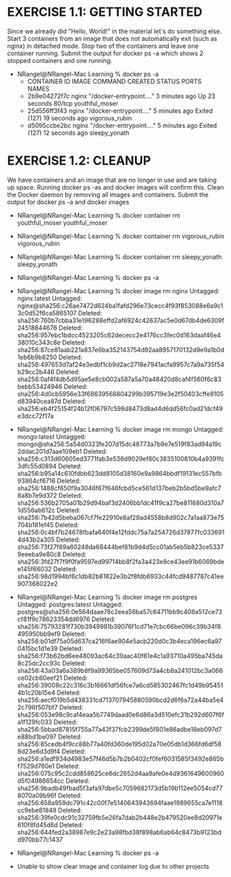 # EXERCISE 1.1: GETTING STARTED
Since we already did "Hello, World!" in the material let's do something else.
Start 3 containers from an image that does not automatically exit (such as nginx) in detached mode.
Stop two of the containers and leave one container running.
Submit the output for docker ps -a which shows 2 stopped containers and one running.

- NRangel@NRangel-Mac Learning % docker ps -a
    - CONTAINER ID   IMAGE                                     COMMAND                  CREATED         STATUS                        PORTS     NAMES
    - 2b9e04272f7c   nginx                                     "/docker-entrypoint.…"   3 minutes ago   Up 23 seconds                 80/tcp    youthful_moser
    - 25d556ff3f43   nginx                                     "/docker-entrypoint.…"   5 minutes ago   Exited (127) 19 seconds ago             vigorous_rubin
    - d5095ccbe2bc   nginx                                     "/docker-entrypoint.…"   5 minutes ago   Exited (127) 12 seconds ago             sleepy_yonath

# EXERCISE 1.2: CLEANUP
We have containers and an image that are no longer in use and are taking up space. Running docker ps -as and docker images will confirm this.
Clean the Docker daemon by removing all images and containers.
Submit the output for docker ps -a and docker images

- NRangel@NRangel-Mac Learning % docker container rm youthful_moser
  youthful_moser
-  NRangel@NRangel-Mac Learning % docker container rm vigorous_rubin
  vigorous_rubin
-  NRangel@NRangel-Mac Learning % docker container rm sleepy_yonath
  sleepy_yonath
-  NRangel@NRangel-Mac Learning % docker ps -a

- NRangel@NRangel-Mac Learning % docker image rm nginx
Untagged: nginx:latest
Untagged: nginx@sha256:c26ae7472d624ba1fafd296e73cecc4f93f853088e6a9c13c0d52f6ca5865107
Deleted: sha256:760b7cbba31e196288effd2af6924c42637ac5e0d67db4de6309f24518844676
Deleted: sha256:957ebc1bdcc4523205c62dececc2e4176cc3fec0d163daaf46e438010c343c8e
Deleted: sha256:87ce81aab221a837e6ba352143754d92aa8957170132d9e9a1b0d1eb6b9b8250
Deleted: sha256:497653d7af24e3edbf1cb9d2ac2718e7941acfa9957c7a9a735f54b29cc2b446
Deleted: sha256:0af4f4db5d95ae5e8cb002a587a5a70a48420d8caf4f560f6c83bebb53424946
Deleted: sha256:4d0cb5956e33f68639568804299b395719e3e2f50403cffe8105d83940cea87d
Deleted: sha256:eb4f25154f24b12f06797c598d8473d8ad4d6dd56fc0ad21dcf49e3dcc72f17a
- NRangel@NRangel-Mac Learning % docker image rm mongo
Untagged: mongo:latest
Untagged: mongo@sha256:5a54d0323fe207d15dc48773a7b9e7e519f83ad94a19c2ddac201d7aae109eb1
Deleted: sha256:c313d60605ed3771fab3e536d9029ef80c3835100810b4a9391fc3dfc55d0894
Deleted: sha256:b95a14c610fdbb623dd8105d38160e9a9864bbdf19131ec557bfb93864cf6716
Deleted: sha256:1488cf650f9a3046f67f646fcbd5ce561d137beb2b5bd5be9afc78a8b7e9d372
Deleted: sha256:536b2705a01b29d94baf3d2406bb1dc41f9ca27be811680d310a71d556ab612c
Deleted: sha256:7b42d5beba067cf7fe22910e8af29ad4558b8d902c7a1aa873e75704b181ef45
Deleted: sha256:0c4bf7b24678fbafa640f4e12fddc75a7a254726d37877fc0336914d43b2a305
Deleted: sha256:73f27f89a60248da68444bef81b9d4d5cc01ab5eb5b823ce53379eeeba9e80c8
Deleted: sha256:3fd27f7f9f0fa9597ed99714bb8f2fa3a423e8ce43ee91b6069bdee145f66032
Deleted: sha256:98d1994bf6c1db82b81822e3b2f8fdb6933c44fcd9487787c41ee907368022e2
- NRangel@NRangel-Mac Learning % docker image rm postgres
Untagged: postgres:latest
Untagged: postgres@sha256:0e564daae78c2eea56ba57c64711bb9c408a512ce73cf81f9c78623354dd6976
Deleted: sha256:75793281f730b3949981b39076f1cd71e7cbc66be096c39b34f8495950bb9ef9
Deleted: sha256:b01df75a05d637ca216f6ae904e5acb220d0c3b4eca196ec6a970415bc1d1e39
Deleted: sha256:f73b62bd6ee48093ac64c39aac40f61e4c1a93710a495ba745da8c25dc2cc93c
Deleted: sha256:43a03a6a389b8f9a99365be057609d73a4cb8a241012bc3a066ce02cb60eef21
Deleted: sha256:39008c22c316c3b16661df56fce7a6cd585302467fc1d49b954514b1c20b15e4
Deleted: sha256:aecf019b5d438331cd713707945880590bcd2d6f6a72a44ba5e42c796f507bf7
Deleted: sha256:053e98c9caf4eaa5b7749daad0e6d86a3d510efc31b292d607f6fa1f129fc033
Deleted: sha256:5bbad87815f755a77a43f37fcb2399de5f801e86adbe18eb097d7e88bd1be097
Deleted: sha256:85cedb4f9cc88b77a40fd360de195d02a70e05db1d366fd6df588d23e6d3d9f4
Deleted: sha256:a1edf934d4983e57f46d5b7b2b0402cf0fef6031585f3492e865bf7529d760e1
Deleted: sha256:075c95c2cdd858625ce6dc2652d4aa9afe0e4d9361649600960d5f04988654cc
Deleted: sha256:9badb49fbad5f3afa97dbe5c7059682173d5b19b112ee5054cd778070a09b96f
Deleted: sha256:658a959dc791c42c00f7e5140643943694faae1989655ca7e1118cc9ebe81848
Deleted: sha256:39fe0cdc91c32759fb5e26fa7dab2b448e2b479520ee8d20971e610f8fd45d6d
Deleted: sha256:644fed2a38987e9c2e23a98fbd38f898ab6ab64c8473b9123bdd970bb77c1437
-  NRangel@NRangel-Mac Learning % docker ps -a

- Unable to show clear image and container log due to other projects